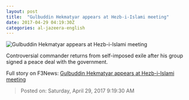 ```yaml
---
layout: post
title:  "Gulbuddin Hekmatyar appears at Hezb-i-Islami meeting"
date: 2017-04-29 04:19:30Z
categories: al-jazeera-english
---
```


![Gulbuddin Hekmatyar appears at Hezb-i-Islami meeting](http://www.aljazeera.com/mritems/Images/2017/4/28/4bb9025f53e24d10bcd890948cbce6ad_18.jpg)

Controversial commander returns from self-imposed exile after his group signed a peace deal with the government.


Full story on F3News: [Gulbuddin Hekmatyar appears at Hezb-i-Islami meeting](http://www.f3nws.com/n/yjJxdC)

> Posted on: Saturday, April 29, 2017 9:19:30 AM
